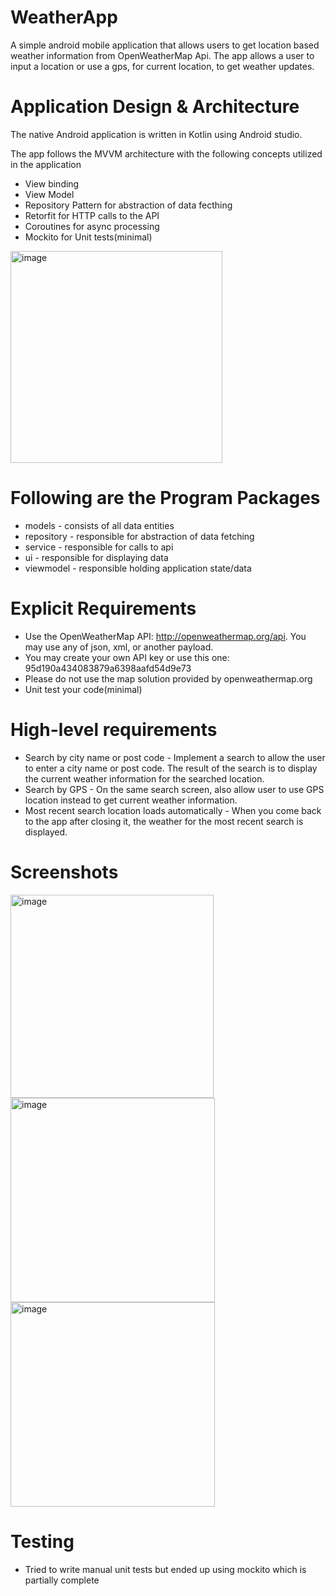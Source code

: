 # WeatherApp
A simple android mobile application that allows users to get location based weather information from OpenWeatherMap Api. The app allows a user to input a location or use a gps, for current location, to get weather updates.

# Application Design & Architecture
The native Android application is written in Kotlin using Android studio.

The app follows the MVVM architecture with the following concepts utilized in the application

- View binding
- View Model
- Repository Pattern for abstraction of data fecthing
- Retorfit for HTTP calls to the API
- Coroutines for async processing
- Mockito for Unit tests(minimal)

<img width="339" alt="image" src="https://user-images.githubusercontent.com/19331629/165207641-30053307-2f68-4e11-bf5a-952bd959876c.png">

# Following are the Program Packages
- models - consists of all data entities
- repository - responsible for abstraction of data fetching
- service - responsible for calls to api
- ui - responsible for displaying data
- viewmodel - responsible holding application state/data

# Explicit Requirements
- Use the OpenWeatherMap API: http://openweathermap.org/api. You may use any of json, xml, or another payload.
- You may create your own API key or use this one: 95d190a434083879a6398aafd54d9e73
- Please do not use the map solution provided by openweathermap.org
- Unit test your code(minimal)

# High-level requirements
- Search by city name or post code - Implement a search to allow the user to enter a city name or post code. The result of the search is to
display the current weather information for the searched location.
- Search by GPS - On the same search screen, also allow user to use GPS location instead to get current weather information.
- Most recent search location loads automatically - When you come back to the app after closing it, the weather for the most recent search is displayed.

# Screenshots
<img width="325" alt="image" src="https://user-images.githubusercontent.com/19331629/165214553-2208fe40-9e79-420b-a7a4-c5c4e34d60fc.png">

<img width="327" alt="image" src="https://user-images.githubusercontent.com/19331629/165214582-37068e82-2d32-4119-8f65-98305bfd5d55.png">

<img width="327" alt="image" src="https://user-images.githubusercontent.com/19331629/165214629-465643be-e091-4e00-b9a4-dd7c183697ac.png">


# Testing
- Tried to write manual unit tests but ended up using mockito which is partially complete
